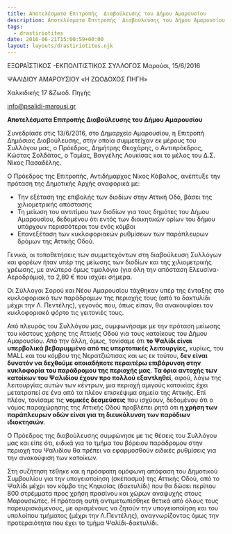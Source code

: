 ```yaml
---
title: Αποτελέσματα Επιτροπής  Διαβούλευσης του Δήμου Αμαρουσίου
description: Αποτελέσματα Επιτροπής  Διαβούλευσης του Δήμου Αμαρουσίου
tags:
  - drastiriotites
date: 2016-06-21T15:00:59+00:00
layout: layouts/drastiriotites.njk
---
```


<!-- excerpt -->
ΕΞΩΡΑΪΣΤΙΚΟΣ -ΕΚΠΟΛΙΤΙΣΤΙΚΟΣ ΣΥΛΛΟΓΟΣ Μαρούσι, 15/6/2016

ΨΑΛΙΔΙΟΥ ΑΜΑΡΟΥΣΙΟΥ «Η ΖΩΟΔΟΧΟΣ ΠΗΓΗ»

Χαλκιδικής 17 &amp;Ζωοδ. Πηγής

<info@psalidi-marousi.gr>

**Αποτελέσματα Επιτροπής Διαβούλευσης του Δήμου Αμαρουσίου**

Συνεδρίασε στις 13/6/2016, στο Δημαρχείο Αμαρουσίου, η Επιτροπή Δημόσιας Διαβούλευσης, στην οποία συμμετείχαν εκ μέρους του Συλλόγου μας, ο Πρόεδρος, Δημήτρης Θεοχάρης, ο Αντιπρόεδρος, Κώστας Σολδάτος, ο Ταμίας, Βαγγέλης Λουκίσας και το μέλος του Δ.Σ. Νίκος Πασαδέλης.

Ο Πρόεδρος της Επιτροπής, Αντιδήμαρχος Νίκος Κάβαλος, ανέπτυξε την πρόταση της Δημοτικής Αρχής αναφορικά με:

- Την εξέταση της επιβολής των διοδίων στην Αττική Οδό, βάσει της χιλιομετρικής απόστασης
- Τη μείωση του αντιτίμου των διοδίων για τους δημότες του Δήμου Αμαρουσίου, δεδομένου ότι εντός των διοικητικών ορίων του δήμου υπάρχουν περισσότεροι του ενός κόμβοι
- Επανεξέταση των κυκλοφοριακών ρυθμίσεων των παράπλευρων δρόμων της Αττικής Οδού.

Γενικά, οι τοποθετήσεις των συμμετεχόντων στη διαβούλευση Συλλόγων και φορέων ήταν υπέρ της μείωσης των διοδίων και της χιλιομετρικής χρέωσης, με ανώτερο όμως τιμολόγιο (για όλη την απόσταση Ελευσίνα-Αεροδρόμιο), τα 2,80 € που ισχύει σήμερα.

Οι Σύλλογοι Σορού και Νέου Αμαρουσίου τάχθηκαν υπέρ της ένταξης στο κυκλοφοριακό των παράδρομων της περιοχής τους (από το δακτυλίδι μέχρι την Λ. Πεντέλης), γεγονός που, όπως είπαν, θα ανακουφίσει τον κυκλοφοριακό φόρτο τις γειτονιές τους.

Από πλευράς του Συλλόγου μας, συμφωνήσαμε με την πρόταση μείωσης του κόστους χρήσης της Αττικής Οδού για τους κατοίκους του Δήμου Αμαρουσίου. Από την άλλη, όμως, τονίσαμε ότι **το Ψαλίδι είναι υπερβολικά βεβαρυμμένο από τις υπερτοπικές λειτουργίες,** κυρίως, του MALL και του κόμβου της Νερατζιώτισας και ως εκ τούτου, **δεν είναι δυνατόν να δεχθούμε οποιαδήποτε περαιτέρω επιβάρυνση στην κυκλοφορία του παράδρομου της περιοχής μας**. **Τα όρια αντοχής των κατοίκων του Ψαλιδίου έχουν προ πολλού εξαντληθεί**, αφού, λόγω της λειτουργίας αυτών των κέντρων, μια περιοχή αμιγούς κατοικίας έχει μετατραπεί σε ένα από τα πλέον επισκέψιμα σημεία της Αττικής. Επί πλέον, τονίσαμε τις **νομικές δεσμεύσεις** που ισχύουν, δεδομένου ότι ο νόμος παραχώρησης της Αττικής Οδού προβλέπει ρητά ότι **η χρήση των παράπλευρων οδών είναι για τη διευκόλυνση των παρόδιων ιδιοκτησιών**.

Ο Πρόεδρος της διαβούλευσης συμφώνησε με τις θέσεις του Συλλόγου μας και είπε ότι, ειδικά για το τμήμα του βόρειου παράδρομου στην περιοχή του Ψαλιδίου θα πρέπει να εφαρμοσθούν ειδικές ρυθμίσεις για την ανακούφιση των κατοίκων.

Στη συζήτηση τέθηκε και η πρόσφατη ομόφωνη απόφαση του Δημοτικού Συμβουλίου για την υπογειοποίηση (σκέπασμα) της Αττικής Οδού, από το Ψαλίδι μέχρι τον κόμβο της Κηφισίας (δακτυλίδι) που θα δώσει περίπου 800 στρέμματα προς χρήση πρασίνου και χώρων αναψυχής στους Μαρουσιώτες. Η πρόταση αυτή αντιμετωπίσθηκε θετικά από όλους τους παρευρισκόμενους, με ορισμένους να ζητούν την υπογειοποίηση και του υπολοίπου τμήματος (μέχρι την Λ.Πεντέλης), αναγνωρίζοντας όμως την προτεραιότητα που έχει το τμήμα Ψαλίδι-δακτυλίδι.
